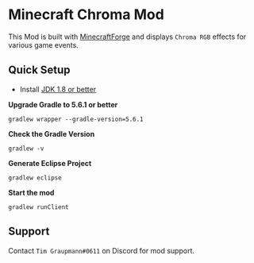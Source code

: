 # Minecraft Chroma Mod

This Mod is built with [MinecraftForge](https://minecraftforge.net) and displays `Chroma RGB` effects for various game events.

## Quick Setup

* Install [JDK 1.8 or better](https://www.oracle.com/technetwork/java/javase/downloads/jdk8-downloads-2133151.html)


**Upgrade Gradle to 5.6.1 or better**

```
gradlew wrapper --gradle-version=5.6.1﻿
```


**Check the Gradle Version**

```
gradlew -v
```


**Generate Eclipse Project**

```
gradlew eclipse
```


**Start the mod**

```
gradlew runClient
```

## Support

Contact `Tim Graupmann#0611` on Discord for mod support.

